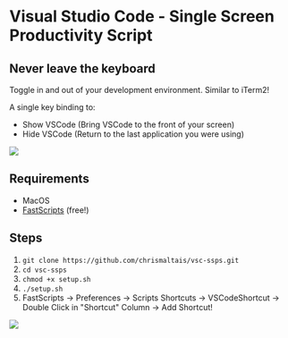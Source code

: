 # Visual Studio Code - Single Screen Productivity Script
## Never leave the keyboard
Toggle in and out of your development environment. Similar to iTerm2!

A single key binding to:
- Show VSCode (Bring VSCode to the front of your screen)
- Hide VSCode (Return to the last application you were using)

![](http://g.recordit.co/wbw697SEkt.gif)

## Requirements
- MacOS
- [FastScripts](https://red-sweater.com/fastscripts/ "FastScripts Homepage") (free!)

## Steps
1. `git clone https://github.com/chrismaltais/vsc-ssps.git`
2. `cd vsc-ssps`
3. `chmod +x setup.sh`
4. `./setup.sh`
5. FastScripts -> Preferences -> Scripts Shortcuts -> VSCodeShortcut -> Double Click in "Shortcut" Column -> Add Shortcut!

![](https://i.imgur.com/iN5T627.png)

